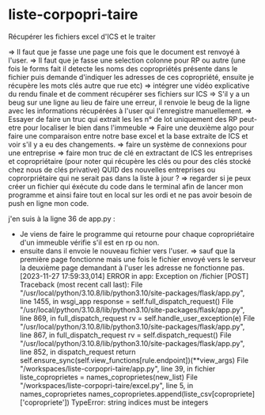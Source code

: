 # liste-corpopri-taire
Récupérer les fichiers excel d'ICS et le traiter 

=> Il faut que je fasse une page une fois que le document est renvoyé à l'user. 
=> Il faut que je fasse une selection colonne pour RP ou autre (une fois le forms fait il detecte les noms des copropriétés présente dans le fichier puis demande d'indiquer les adresses de ces copropriété, ensuite je récupère les mots clés autre que rue etc)
=> intégrer une vidéo explicative du rendu finale et de comment récupérer ses fichiers sur ICS
=> S'il y a un beug sur une ligne au lieu de faire une erreur, il renvoie le beug de la ligne avec les informations récupérées à l'user qui l'enregistre manuellement. 
=> Essayer de faire un truc qui extrait les les n° de lot uniquement des RP peut-etre pour localiser le bien dans l'immeuble 
=> Faire une deuxième algo pour faire une comparaison entre notre base excel et la base extraite de ICS et voir s'il y a eu des changements. 
=> faire un système de connexions pour une entreprise
=> faire mon truc de clé en extractant de ICS les entreprises et copropriétaire (pour noter qui récupère les clés ou pour des clés stocké chez nous de clés privative) QUID des nouvelles entreprises ou coprorpriétaire qui ne serait pas dans la liste à jour ? 
=> regarder si je peux créer un fichier qui éxécute du code dans le terminal afin de lancer mon programme et ainsi faire tout en local sur les ordi et ne pas avoir besoin de push en ligne mon code. 

j'en suis à la ligne 36 de app.py : 
- Je viens de faire le programme qui retourne pour chaque copropriétaire d'un immeuble vérifie s'il est en rp ou non. 
- ensuite dans il envoie le nouveau fichier vers l'user. 
=> sauf que la première page fonctionne mais une fois le fichier envoyé vers le serveur la deuxième page demandant à l'user les adresse ne fonctionne pas. 
[2023-11-27 17:59:33,014] ERROR in app: Exception on /fichier [POST]
Traceback (most recent call last):
  File "/usr/local/python/3.10.8/lib/python3.10/site-packages/flask/app.py", line 1455, in wsgi_app
    response = self.full_dispatch_request()
  File "/usr/local/python/3.10.8/lib/python3.10/site-packages/flask/app.py", line 869, in full_dispatch_request
    rv = self.handle_user_exception(e)
  File "/usr/local/python/3.10.8/lib/python3.10/site-packages/flask/app.py", line 867, in full_dispatch_request
    rv = self.dispatch_request()
  File "/usr/local/python/3.10.8/lib/python3.10/site-packages/flask/app.py", line 852, in dispatch_request
    return self.ensure_sync(self.view_functions[rule.endpoint])(**view_args)
  File "/workspaces/liste-corpopri-taire/app.py", line 39, in fichier
    liste_coproprietes = names_coproprietes(new_list)
  File "/workspaces/liste-corpopri-taire/excel.py", line 5, in names_coproprietes
    names_coproprietes.append(liste_csv[copropriete]['copropriete'])
TypeError: string indices must be integers